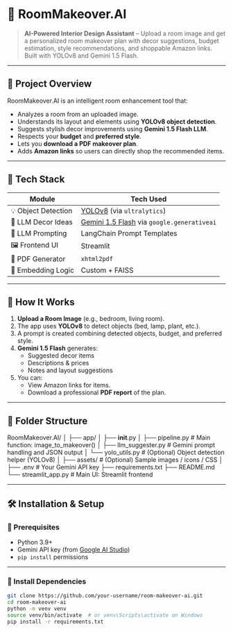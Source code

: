 # 🏡 RoomMakeover.AI

> **AI-Powered Interior Design Assistant** – Upload a room image and get a personalized room makeover plan with decor suggestions, budget estimation, style recommendations, and shoppable Amazon links. Built with YOLOv8 and Gemini 1.5 Flash.

---

## 🚀 Project Overview

RoomMakeover.AI is an intelligent room enhancement tool that:
- Analyzes a room from an uploaded image.
- Understands its layout and elements using **YOLOv8 object detection**.
- Suggests stylish decor improvements using **Gemini 1.5 Flash LLM**.
- Respects your **budget** and **preferred style**.
- Lets you **download a PDF makeover plan**.
- Adds **Amazon links** so users can directly shop the recommended items.

---


## 🧠 Tech Stack

| Module            | Tech Used                             |
|------------------|----------------------------------------|
| 💡 Object Detection | [YOLOv8](https://github.com/ultralytics/ultralytics) (via `ultralytics`) |
| 🧠 LLM Decor Ideas | [Gemini 1.5 Flash](https://deepmind.google/technologies/gemini/) via `google.generativeai` |
| 🧪 LLM Prompting   | LangChain Prompt Templates            |
| 🖼️ Frontend UI     | Streamlit                             |
| 📄 PDF Generator   | `xhtml2pdf`                           |
| 🧠 Embedding Logic | Custom + FAISS                        |

---

## 📸 How It Works

1. **Upload a Room Image** (e.g., bedroom, living room).
2. The app uses **YOLOv8** to detect objects (bed, lamp, plant, etc.).
3. A prompt is created combining detected objects, budget, and preferred style.
4. **Gemini 1.5 Flash** generates:
   - Suggested decor items
   - Descriptions & prices
   - Notes and layout suggestions
5. You can:
   - View Amazon links for items.
   - Download a professional **PDF report** of the plan.

---

## 📂 Folder Structure

RoomMakeover.AI/
│
├── app/
│   ├── __init__.py
│   ├── pipeline.py          # Main function: image_to_makeover()
│   ├── llm_suggester.py     # Gemini prompt handling and JSON output
│   └── yolo_utils.py        # (Optional) Object detection helper (YOLOv8)
│
├── assets/                  # (Optional) Sample images / icons / CSS
│
├── .env                     # Your Gemini API key
├── requirements.txt
├── README.md
└── streamlit_app.py         # Main UI: Streamlit frontend


---

## 🛠️ Installation & Setup

### 🔐 Prerequisites

- Python 3.9+
- Gemini API key (from [Google AI Studio](https://makersuite.google.com/app))
- `pip install` permissions

---

### 🔧 Install Dependencies

```bash
git clone https://github.com/your-username/room-makeover-ai.git
cd room-makeover-ai
python -m venv venv
source venv/bin/activate  # or venv\Scripts\activate on Windows
pip install -r requirements.txt

